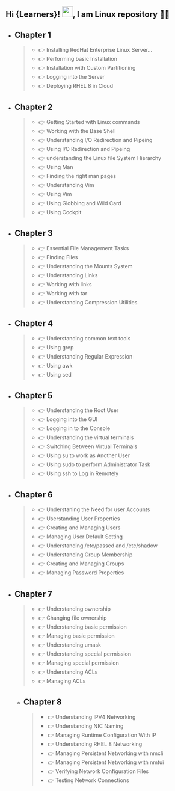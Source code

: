 ## Hi {Learners}! <img src="https://github.com/TheDudeThatCode/TheDudeThatCode/blob/master/Assets/Hi.gif" width="29px">, I am Linux repository 👨‍🎓

- ## Chapter 1 
     > - 👉 Installing RedHat Enterprise Linux Server...
     > - 👉 Performing basic Installation 
     > - 👉 Installation with Custom Partitioning
     > - 👉 Logging into the Server
     > - 👉 Deploying RHEL 8 in Cloud
    
- ## Chapter 2
     > - 👉 Getting Started with Linux commands
     > - 👉 Working with the Base Shell 
     > - 👉 Understanding I/O Redirection and Pipeing
     > - 👉 Using I/O Redirection and Pipeing
     > - 👉 understanding the Linux file System Hierarchy
     > - 👉 Using Man
     > - 👉 Finding the right man pages
     > - 👉 Understanding Vim
     > - 👉 Using Vim
     > - 👉 Using Globbing and Wild Card
     > - 👉 Using Cockpit

- ## Chapter 3
     > - 👉 Essential File Management Tasks
     > - 👉 Finding Files
     > - 👉 Understanding the Mounts System
     > - 👉 Understanding Links
     > - 👉 Working with links
     > - 👉 Working with tar 
     > - 👉 Understanding Compression Utilities

- ## Chapter 4
     > - 👉 Understanding common text tools
     > - 👉 Using grep 
     > - 👉 Understanding Regular Expression 
     > - 👉 Using awk
     > - 👉 Using sed


- ## Chapter 5
     > - 👉 Understanding the Root User
     > - 👉 Logging into the GUI
     > - 👉 Logging in to the Console
     > - 👉 Understanding the virtual terminals
     > - 👉 Switching Between Virtual Terminals
     > - 👉 Using su to work as Another User
     > - 👉 Using sudo to perform Administrator Task 
     > - 👉 Using ssh to Log in Remotely

- ## Chapter 6
     > - 👉 Understaning the Need for user Accounts
     > - 👉 Userstanding User Properties
     > - 👉 Creating and Managing Users
     > - 👉 Managing User Default Setting
     > - 👉 Understanding /etc/passed  and /etc/shadow
     > - 👉 Understanding Group Membership
     > - 👉 Creating and Managing Groups
     > - 👉 Managing Password Properties

- ## Chapter 7
     > - 👉 Understanding ownership
     > - 👉 Changing file ownership
     > - 👉 Understanding basic permission
     > - 👉 Managing basic permission
     > - 👉 Understanding umask
     > - 👉 Understanding special permission
     > - 👉 Managing special permission
     > - 👉 Understanding ACLs
     > - 👉 Managing ACLs
   
   - ## Chapter 8
     > - 👉 Understanding IPV4 Networking
     > - 👉 Understanding NIC Naming
     > - 👉 Managing Runtime Configuration With IP
     > - 👉 Understanding RHEL 8 Networking 
     > - 👉 Managing Persistent Networking with nmcli
     > - 👉 Managing Persistent Networking with nmtui
     > - 👉 Verifying Network Configuration Files
     > - 👉 Testing Network Connections
